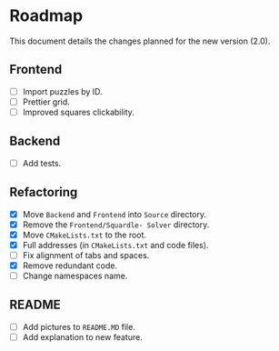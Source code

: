 # Roadmap
This document details the changes planned for the new version (2.0).

## Frontend
- [ ] Import puzzles by ID.
- [ ] Prettier grid.
- [ ] Improved squares clickability.

## Backend
- [ ] Add tests.

## Refactoring
- [X] Move `Backend` and `Frontend` into `Source` directory.
- [X] Remove the `Frontend/Squardle- Solver` directory.
- [X] Move `CMakeLists.txt` to the root.
- [X] Full addresses (in `CMakeLists.txt` and code files).
- [ ] Fix alignment of tabs and spaces.
- [X] Remove redundant code.
- [ ] Change namespaces name.

## README
- [ ] Add pictures to `README.MD` file.
- [ ] Add explanation to new feature.
